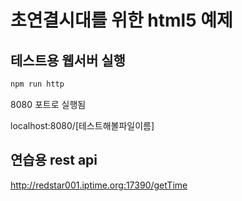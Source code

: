 # 초연결시대를 위한  html5 예제

## 테스트용 웹서버 실행

````bash
npm run http
````

8080 포트로 실행됨  

localhost:8080/[테스트해볼파일이름]

## 연습용 rest api 

http://redstar001.iptime.org:17390/getTime



  